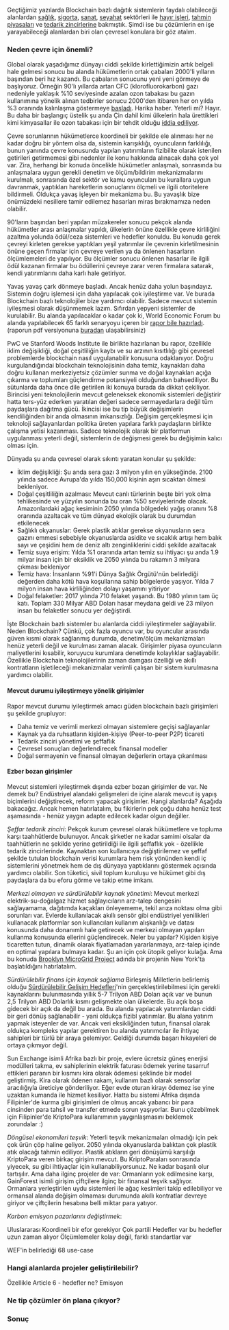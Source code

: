 


Geçtiğimiz yazılarda Blockchain bazlı dağıtık sistemlerin faydalı olabileceği alanlardan [sağlık](https://ademimerkezi.com/genel/2018/04/17/saglik-icin-blockchain.html), [sigorta](https://ademimerkezi.com/genel/2018/10/26/sigorta-icin-blockchain.html), [sanat](https://ademimerkezi.com/genel/2018/04/06/sanat-icin-blockchain.html), [seyahat](https://ademimerkezi.com/genel/2018/07/06/seyahat-icin-blockchain.html) sektörleri ile [hayır işleri](https://ademimerkezi.com/genel/2018/03/29/Iyilik-icin-blockchain.html), [tahmin piyasaları](https://ademimerkezi.com/genel/2018/07/13/gelecegi-tahmin-icin-blockchain.html) ve [tedarik zincirlerine](https://ademimerkezi.com/genel/2018/08/17/tedarik-zinciri-icin-blockchain.html) bakmıştık.  Şimdi ise bu çözümlerin en işe yarayabileceği alanlardan biri olan çevresel konulara bir göz atalım. 

### Neden çevre için önemli?
Global olarak yaşadığımız dünyayı ciddi şekilde kirlettiğimizin artık belgeli hale gelmesi sonucu bu alanda hükümetlerin ortak çabaları 2000'li yılların başından beri hız kazandı. Bu çabaların sonucunu yeni yeni görmeye de başlıyoruz. Örneğin 90'lı yıllarda artan CFC (klorofluorokarbon) gazı nedeniyle yaklaşık %10 seviyesinde azalan ozon tabakası bu gazın kullanımına yönelik alınan tedbirler sonucu 2000'den itibaren her on yılda %3 oranında kalınlaşma göstermeye [başladı](https://news.un.org/en/story/2018/11/1024842). Harika haber. Yeterli mi? Hayır. Bu daha bir başlangıç üstelik şu anda Çin dahil kimi ülkelerin hala ürettikleri kimi kimyasallar ile ozon tabakası için bir tehdit olduğu [iddia ediliyor](https://www.bbc.com/news/newsbeat-46107843).

Çevre sorunlarının hükümetlerce koordineli bir şekilde ele alınması her ne kadar doğru bir yöntem olsa da, sistemin karışıklığı, oyuncuların farklılığı, bunun yanında çevre konusunda yapılan yatırımların fizibilite olarak istenilen getirileri getirmemesi gibi nedenler ile konu hakkında alınacak daha çok yol var. Zira, herhangi bir konuda öncelikle hükümetler anlaşmalı, sonrasında bu anlaşmalara uygun gerekli denetim ve ölçüm/bildirim mekanizmalarını kurulmalı, sonrasında özel sektör ve kamu oyuncuları bu kurallara uygun davranmak, yaptıkları hareketlerin sonuçlarını ölçmeli ve ilgili otoritelere bildirmeli. Oldukça yavaş işleyen bir mekanizma bu. Bu yavaşlık bize önümüzdeki nesillere tamir edilemez hasarları miras bırakmamıza neden olabilir. 

90'ların başından beri yapılan müzakereler sonucu pekçok alanda hükümetler arası anlaşmalar yapıldı, ülkelerin önüne özellikle çevre kirliliğini azaltma yolunda ödül/ceza sistemleri ve hedefler konuldu. Bu konuda gerek çevreyi kirleten gerekse yaptıkları yeşil yatırımlar ile çevrenin kirletilmesinin önüne geçen firmalar için çevreye verilen ya da önlenen hasarların ölçümlemeleri de yapılıyor. Bu ölçümler sonucu önlenen hasarlar ile ilgili ödül kazanan firmalar bu ödüllerini çevreye zarar veren firmalara satarak, kendi yatırımlarını daha karlı hale getiriyor. 

Yavaş yavaş çark dönmeye başladı. Ancak henüz daha yolun başındayız. Sistemin doğru işlemesi için daha yapılacak çok iyileştirme var. Ve burada Blockchain bazlı teknolojiler bize yardımcı olabilir. Sadece mevcut sistemin iyileşmesi olarak düşünmemek lazım. Sıfırdan yepyeni sistemler de kurulabilir. Bu alanda yapılacaklar o kadar çok ki, World Economic Forum bu alanda yapılabilecek 65 farklı senaryoyu içeren bir [rapor bile hazırladı](https://www.weforum.org/reports/building-block-chain-for-a-better-planet). (raporun pdf versiyonuna [buradan](http://www3.weforum.org/docs/WEF_Building-Blockchains.pdf) ulaşabilirsiniz)

PwC ve Stanford Woods Institute ile birlikte hazırlanan bu rapor, özellikle iklim değişikliği, doğal çeşitliliğin kaybı ve su arzının kısıtlılığı gibi çevresel problemlerde blockchain nasıl uygulanabilir konusuna odaklanıyor. Doğru kurgulandığındai blockchain teknolojisinin daha temiz, kaynakları daha doğru kullanan merkeziyetsiz çözümler sunma ve doğal kaynakları açığa çıkarma ve toplumları güçlendirme potansiyeli olduğundan bahsediliyor. Bu sütunlarda daha önce dile getirilen iki konuya burada da dikkat çekiliyor. Birincisi yeni teknolojilerin mevcut geleneksek ekonomik sistemleri değiştirir hatta ters-yüz ederken yaratılan değeri sadece sermayedarlara değil tüm paydaşlara dağıtma gücü. İkincisi ise bu tip büyük değişimlerin kendiliğinden bir anda olmasının imkansızlığı. Değişim gerçekleşmesi için teknoloji sağlayanlardan politika üreten yapılara farklı paydaşların birlikte çalışma yetisi kazanması. Sadece teknolojik olarak bir platformun uygulanması yeterli değil, sistemlerin de değişmesi gerek bu değişimin kalıcı olması için. 

Dünyada şu anda çevresel olarak sıkıntı yaratan konular şu şekilde: 
* İklim değişikliği: Şu anda sera gazı 3 milyon yılın en yükseğinde. 2100 yılında sadece Avrupa'da yılda 150,000 kişinin aşırı sıcaktan ölmesi bekleniyor. 
* Doğal çeşitliliğin azalması: Mevcut canlı türlerinin beşte biri yok olma tehlikesinde ve yüzyılın sonunda bu oran %50 seviyelerinde olacak. Amazonlardaki ağaç kesiminin 2050 yılında bölgedeki yağış oranını %8 oranında azaltacak ve tüm dünyad ekolojik olarak bu durumdan etkilenecek
* Sağlıklı okyanuslar: Gerek plastik atıklar gerekse okyanusların sera gazını emmesi sebebiyle okyanuslarda asidite ve sıcaklık artışı hem balık sayı ve çeşidini hem de deniz altı zenginliklerini ciddi şekilde azaltacak
* Temiz suya erişim: Yılda %1 oranında artan temiz su ihtiyacı şu anda 1.9 milyar insan için bir eksiklik ve 2050 yılında bu rakamın 3 milyara çıkması bekleniyor
* Temiz hava: İnsanların %91'i Dünya Sağlık Örgütü'nün belirlediği değerden daha kötü hava koşullarına sahip bölgelerde yaşıyor. Yılda 7 milyon insan hava kirliliğinden dolayı yaşamını yitiriyor
* Doğal felaketler: 2017 yılında 710 felaket yaşandı. Bu 1980 yılının tam üç katı. Toplam 330 Milyar ABD Doları hasar meydana geldi ve 23 milyon insan bu felaketler sonucu yer değiştirdi. 

İşte Blockchain bazlı sistemler bu alanlarda ciddi iyileştirmeler sağlayabilir. Neden Blockchain? Çünkü, çok fazla oyuncu var, bu oyuncular arasında güven kısmi olarak sağlanmış durumda, denetim/ölçüm mekanizmaları henüz yeterli değil ve kurulması zaman alacak. Girişimler piyasa oyuncuların maliyetlerini kısabilir, koruyucu kurumlara denetimde kolaylıklar sağlayabilir. Özellikle Blockchain teknolojilerinin zaman damgası özelliği ve akıllı kontratların işletileceği mekanizmalar verimli çalışan bir sistem kurulmasına yardımcı olabilir. 

#### Mevcut durumu iyileştirmeye yönelik girişimler

Rapor mevcut durumu iyileştirmek amacı güden blockchain bazlı girişimleri şu şekilde grupluyor: 
* Daha temiz ve verimli merkezi olmayan sistemlere geçişi sağlayanlar
* Kaynak ya da ruhsatların kişiden-kişiye (Peer-to-peer P2P) ticareti
* Tedarik zinciri yönetimi ve şeffaflık
* Çevresel sonuçları değerlendirecek finansal modeller
* Doğal sermayenin ve finansal olmayan değerlerin ortaya çıkarılması

#### Ezber bozan girişimler

Mevcut sistemleri iyileştirmek dışında ezber bozan girişimler de var. Ne demek bu? Endüstriyel alandaki gelişmeleri de içine alarak mevcut iş yapış biçimlerini değiştirecek, reform yapacak girişimler. Hangi alanlarda? Aşağıda bakacağız. Ancak hemen hatırlatalım, bu fikirlerin pek çoğu daha henüz test aşamasında - henüz yaygın adapte edilecek kadar olgun değiller. 

*Şeffar tedarik zinciri*: Pekçok kurum çevresel olarak hükümetlere ve topluma karşı taahhütlerde bulunuyor. Ancak şirketler ne kadar samimi olsalar da taahhütlerin ne şekilde yerine getirildiği ile ilgili şeffaflık yok - özellikle tedarik zincirlerinde. Kaynaktan son kullanıcıya değiştirilemez ve şeffaf şekilde tutulan blockchain verisi kurumlara hem risk yönünden kendi iç sistemlerini yönetmek hem de dış dünyaya yaptıklarını göstermek açısında yardımcı olabilir. Son tüketici, sivil toplum kuruluşu ve hükümet gibi dış paydaşlara da bu eforu görme ve takip etme imkanı. 

*Merkezi olmayan ve sürdürülebilir kaynak yönetimi*:  Mevcut merkezi elektrik-su-doğalgaz hizmet sağlayıcıların arz-talep dengesini sağlayamama, dağıtımda kaçakları önleyememe, tekil arıza noktası olma gibi sorunları var. Evlerde kullanılacak akıllı sensör gibi endüstriyel yenilikleri kullanacak platformlar son kullancıları kullanım alışkanlığı ve datası konusunda daha donanımlı hale getirecek ve merkezi olmayan yapıları kullanma konusunda ellerini güçlendirecek. Neler bu yapılar? Kişiden kişiye ticaretten tutun, dinamik olarak fiyatlamadan yararlanmaya, arz-talep içinde en optimal yapılara bulmaya kadar. Şu an için çok ütopik geliyor kulağa. Ama bu konuda [Brooklyn MicroGrid Project](https://www.brooklyn.energy/) adında bir projenin New York'ta başlatıldığını hatırlatalım. 

*Sürdürülebilir finans için kaynak sağlama* Birleşmiş Milletlerin belirlemiş olduğu [Sürdürülebilir Gelişim Hedefleri](https://www.un.org/sustainabledevelopment/sustainable-development-goals/)'nin gerçekleştirilebilmesi için gerekli kaynaklarını bulunmasında yıllık 5-7 Trilyon ABD Doları açık var ve bunun 2,5 Trilyon ABD Dolarlık kısmı gelişmekte olan ülkelerde. Bu açık boşa gidecek bir açık da değil bu arada. Bu alanda yapılacak yatırımlardan ciddi bir geri dönüş sağlanabilir - yani oldukça fizibl yatırımlar. Bu alana yatırım yapmak isteyenler de var. Ancak veri eksikliğinden tutun, finansal olarak oldukça kompleks yapılar gerektiren bu alanda yatırımcılar ile ihtiyaç sahipleri bir türlü bir araya gelemiyor. Geldiği durumda başarı hikayeleri de ortaya çıkmıyor değil. 

Sun Exchange isimli Afrika bazlı bir proje, evlere ücretsiz güneş enerjisi modülleri takma, ev sahiplerinin elektrik faturası ödemek yerine tasarruf ettikleri paranın bir kısmını kira olarak ödemesi şeklinde bir model geliştirmiş. Kira olarak ödenen rakam, kullanım bazlı olarak sensorlar aracılığıyla üreticiye gönderiliyor. Eğer evde oturan kirayı ödemez ise yine uzaktan kumanda ile hizmet kesiliyor. Hatta bu sistemi Afrika dışında Filipinler'de kurma gibi girişimleri de olmuş ancak yabancı bir para cinsinden para tahsil ve transfer etmede sorun yaşıyorlar. Bunu çözebilmek için Filipinler'de KriptoPara kullanımının yaygınlaşmasını beklemek zorundalar :) 

*Döngüsel ekonomileri teşvik*: Yeterli teşvik mekanizmaları olmadığı için pek çok ürün çöp haline geliyor. 2050 yılında okyanuslarda balıktan çok plastik atık olacağı tahmin ediliyor. Plastik atıkların geri dönüşümü karşılığı KriptoPara veren birkaç girişim mevcut. Bu KriptoParaları sonrasında yiyecek, su gibi ihtiyaçlar için kullanabiliyorsunuz. Ne kadar başarılı olur tartışılır. Ama daha ilginç projeler de var: Ormanların yok edilmesine karşı, GainForest isimli girişim çiftçilere ilginç bir finansal teşvik sağlıyor. Ormanlara yerleştirilen uydu sistemleri ile ağaç kesimleri takip edilebiliyor ve ormansal alanda değişim olmaması durumunda akıllı kontratlar devreye giriyor ve çiftçilerin hesabına belli miktar para yatıyor. 

*Karbon emisyon pazarlarını değiştirmek*: 


Uluslararası
Koordineli bir efor gerekiyor
Çok partili
Hedefler var bu hedefler uzun zaman alıyor
Ölçümlemeler kolay değil, farklı standartlar var

WEF'in belirlediği 68 use-case


### Hangi alanlarda projeler geliştirilebilir?
Özellikle Article 6 - hedefler ne?
Emisyon 


### Ne tip çözümler ön plana çıkıyor?


### Sonuç







